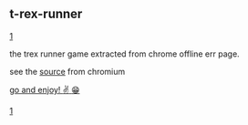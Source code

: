 ## t-rex-runner

[1](https://i.imgur.com/gD8gdP5.mp4)

the trex runner game extracted from chrome offline err page.

see the [source](https://cs.chromium.org/chromium/src/components/neterror/resources/offline.js?q=t-rex+package:%5Echromium$&dr=C&l=7) from chromium


[go and enjoy! :v: :grin:  ](https://abod1960.github.io/t-rex-runner/)


[1](https://cloud.degoo.com/share/9hkXa59nrHeyR1wHGuW8ew)

